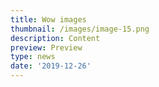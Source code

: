 ```yaml
---
title: Wow images
thumbnail: /images/image-15.png
description: Content
preview: Preview
type: news
date: '2019-12-26'
---
```


